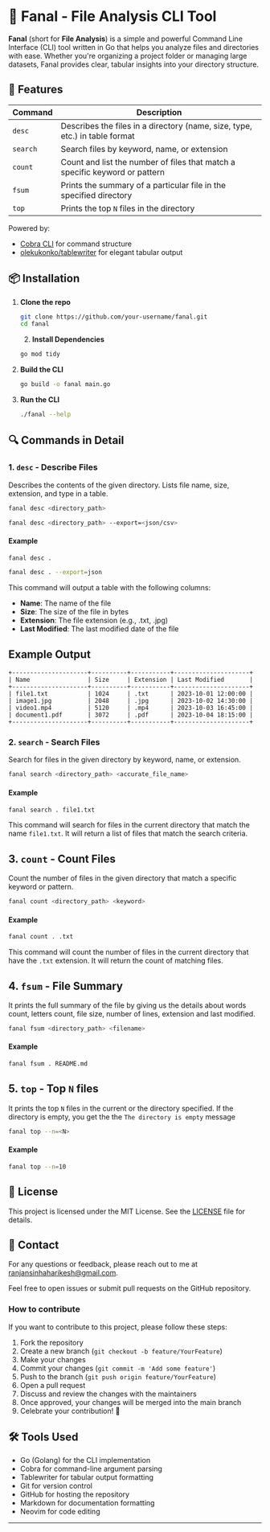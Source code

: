 # 📂 Fanal - File Analysis CLI Tool

**Fanal** (short for **File Analysis**) is a simple and powerful Command Line Interface (CLI) tool written in Go that helps you analyze files and directories with ease. Whether you're organizing a project folder or managing large datasets, Fanal provides clear, tabular insights into your directory structure.

## 🚀 Features

| Command  | Description                                                                 |
|----------|-----------------------------------------------------------------------------|
| `desc`   | Describes the files in a directory (name, size, type, etc.) in table format |
| `search` | Search files by keyword, name, or extension                                 |
| `count`  | Count and list the number of files that match a specific keyword or pattern |
| `fsum`   | Prints the summary of a particular file in the specified directory          |
| `top`    | Prints the top `N` files in the directory                                   |

Powered by:

- [Cobra CLI](https://github.com/spf13/cobra) for command structure
- [olekukonko/tablewriter](https://github.com/olekukonko/tablewriter) for elegant tabular output

## 📦 Installation

1. **Clone the repo**

   ```bash
   git clone https://github.com/your-username/fanal.git
   cd fanal
   ```

   2. **Install Dependencies**

    ```bash
    go mod tidy
    ```

3. **Build the CLI**
  
    ```bash
    go build -o fanal main.go
    ```

4. **Run the CLI**
  
    ```bash
    ./fanal --help
    ```

## 🔍 Commands in Detail

### 1. `desc` - Describe Files

Describes the contents of the given directory. Lists file name, size, extension, and type in a table.

```bash
fanal desc <directory_path>

fanal desc <directory_path> --export=<json/csv>
```

#### Example

```bash
fanal desc .

fanal desc . --export=json
```

This command will output a table with the following columns:

- **Name**: The name of the file
- **Size**: The size of the file in bytes
- **Extension**: The file extension (e.g., .txt, .jpg)
- **Last Modified**: The last modified date of the file

## Example Output

```plaintext
+---------------------+----------+-----------+---------------------+
| Name                | Size     | Extension | Last Modified       |
+---------------------+----------+-----------+---------------------+
| file1.txt           | 1024     | .txt      | 2023-10-01 12:00:00 |
| image1.jpg          | 2048     | .jpg      | 2023-10-02 14:30:00 | 
| video1.mp4          | 5120     | .mp4      | 2023-10-03 16:45:00 |
| document1.pdf       | 3072     | .pdf      | 2023-10-04 18:15:00 |
+---------------------+----------+-----------+---------------------+
```

### 2. `search` - Search Files

Search for files in the given directory by keyword, name, or extension.

```bash
fanal search <directory_path> <accurate_file_name> 
```

#### Example

```bash
fanal search . file1.txt
```

This command will search for files in the current directory that match the name `file1.txt`.
It will return a list of files that match the search criteria.

## 3. `count` - Count Files

Count the number of files in the given directory that match a specific keyword or pattern.

```bash
fanal count <directory_path> <keyword>
```

#### Example

```bash
fanal count . .txt
```

This command will count the number of files in the current directory that have the `.txt` extension.
It will return the count of matching files.

## 4. `fsum` - File Summary

It prints the full summary of the file by giving us the details about words count, letters count, file size, number of lines, extension and last modified.

```bash
fanal fsum <directory_path> <filename>
```

#### Example

```bash
fanal fsum . README.md
```

## 5. `top` - Top `N` files

It prints the top `N` files in the current or the directory specified. If the directory is empty, you get the the `The directory is empty` message

```bash
fanal top --n=<N>
```

#### Example

```bash
fanal top --n=10
```

## 📄 License

This project is licensed under the MIT License. See the [LICENSE](LICENSE) file for details.

## 📧 Contact

For any questions or feedback, please reach out to me at [ranjansinhaharikesh@gmail.com](mailto:ranjansinhaharikesh@gmail.com).

Feel free to open issues or submit pull requests on the GitHub repository.

### How to contribute

If you want to contribute to this project, please follow these steps:

1. Fork the repository
2. Create a new branch (`git checkout -b feature/YourFeature`)
3. Make your changes
4. Commit your changes (`git commit -m 'Add some feature'`)
5. Push to the branch (`git push origin feature/YourFeature`)
6. Open a pull request
7. Discuss and review the changes with the maintainers
8. Once approved, your changes will be merged into the main branch
9. Celebrate your contribution! 🎉

## 🛠️ Tools Used

- Go (Golang) for the CLI implementation
- Cobra for command-line argument parsing
- Tablewriter for tabular output formatting
- Git for version control
- GitHub for hosting the repository
- Markdown for documentation formatting
- Neovim for code editing

---
